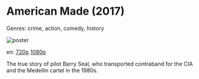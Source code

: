 # American Made (2017)

Genres: crime, action, comedy, history

![poster](http://image.tmdb.org/t/p/w500/23ILgoPSO5ShKcTZOuiTVfqFAUB.jpg)

en:
  [720p](magnet:?xt=urn:btih:9566F7D2D0E2CF0A3B0EED50C4036744C15DB8F6&tr=udp://glotorrents.pw:6969/announce&tr=udp://tracker.opentrackr.org:1337/announce&tr=udp://torrent.gresille.org:80/announce&tr=udp://tracker.openbittorrent.com:80&tr=udp://tracker.coppersurfer.tk:6969&tr=udp://tracker.leechers-paradise.org:6969&tr=udp://p4p.arenabg.ch:1337&tr=udp://tracker.internetwarriors.net:1337)
  [1080p](magnet:?xt=urn:btih:791C6A8E1627CD275F3E48C3FFFB9068F7E5274F&tr=udp://glotorrents.pw:6969/announce&tr=udp://tracker.opentrackr.org:1337/announce&tr=udp://torrent.gresille.org:80/announce&tr=udp://tracker.openbittorrent.com:80&tr=udp://tracker.coppersurfer.tk:6969&tr=udp://tracker.leechers-paradise.org:6969&tr=udp://p4p.arenabg.ch:1337&tr=udp://tracker.internetwarriors.net:1337)
  


The true story of pilot Barry Seal, who transported contraband for the CIA and the Medellin cartel in the 1980s.